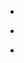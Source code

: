 
- [](/2018/10/1049245034459975685/)

- [](/2016/08/bi4epeohpwp/)

- [](/2013/11/404449071009517568/)
